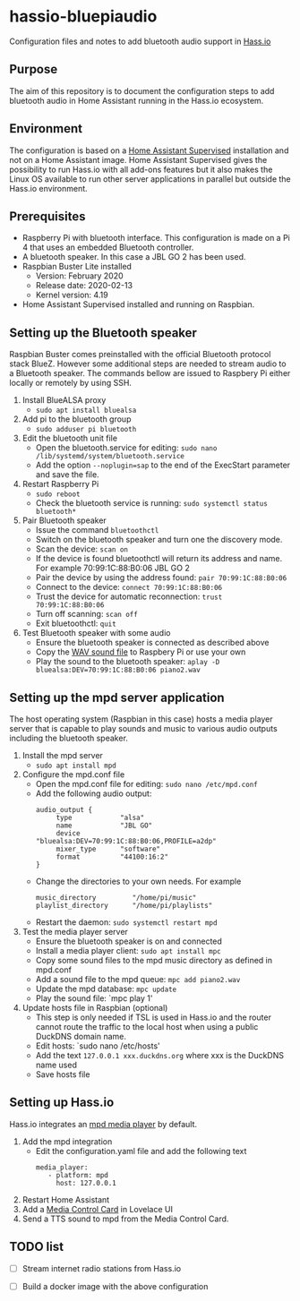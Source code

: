 # hassio-bluepiaudio
Configuration files and notes to add bluetooth audio support in [Hass.io](https://www.home-assistant.io/hassio/)

## Purpose
The aim of this repository is to document the configuration steps to add bluetooth audio in Home Assistant running in the Hass.io ecosystem.

## Environment
The configuration is based on a [Home Assistant Supervised](https://www.home-assistant.io/hassio/installation/#alternative-install-home-assistant-supervised-on-a-generic-linux-host) installation and not on a Home Assistant image. Home Assistant Supervised gives the possibility to run Hass.io with all add-ons features but it also makes the Linux OS available to run other server applications in parallel but outside the Hass.io environment. 

## Prerequisites
- Raspberry Pi with bluetooth interface. This configuration is made on a Pi 4 that uses an embedded Bluetooth controller.
- A bluetooth speaker. In this case a JBL GO 2 has been used.
- Raspbian Buster Lite installed 
  - Version: February 2020
  - Release date: 2020-02-13
  - Kernel version: 4.19
- Home Assistant Supervised installed and running on Raspbian.

## Setting up the Bluetooth speaker
Raspbian Buster comes preinstalled with the official Bluetooth protocol stack BlueZ. However some additional steps are needed to stream audio to a Bluetooth speaker. The commands bellow are issued to Raspbery Pi either locally or remotely by using SSH.
1. Install BlueALSA proxy
   - `sudo apt install bluealsa`
2. Add pi to the bluetooth group
   - `sudo adduser pi bluetooth`
3. Edit the bluetooth unit file
   - Open the bluetooth.service for editing: `sudo nano /lib/systemd/system/bluetooth.service`
   - Add the option `--noplugin=sap` to the end of the ExecStart parameter and save the file.
4. Restart Raspberry Pi
   - `sudo reboot`
   - Check the bluetooth service is running: `sudo systemctl status bluetooth*`
5. Pair Bluetooth speaker
   - Issue the command `bluetoothctl`
   - Switch on the bluetooth speaker and turn one the discovery mode.
   - Scan the device: `scan on`
   - If the device is found bluetoothctl will return its address and name. For example 70:99:1C:88:B0:06 JBL GO 2
   - Pair the device by using the address found: `pair 70:99:1C:88:B0:06`
   - Connect to the device: `connect 70:99:1C:88:B0:06`
   - Trust the device for automatic reconnection: `trust 70:99:1C:88:B0:06`
   - Turn off scanning: `scan off`
   - Exit bluetoothctl: `quit`
6. Test Bluetooth speaker with some audio
   - Ensure the bluetooth speaker is connected as described above
   - Copy the [WAV sound file](piano2.wav) to Raspbery Pi or use your own
   - Play the sound to the bluetooth speaker: `aplay -D bluealsa:DEV=70:99:1C:88:B0:06 piano2.wav`

## Setting up the mpd server application
The host operating system (Raspbian in this case) hosts a media player server that is capable to play sounds and music to various audio outputs including the bluetooth speaker.
1. Install the mpd server
   - `sudo apt install mpd`
2. Configure the mpd.conf file
   - Open the mpd.conf file for editing: `sudo nano /etc/mpd.conf`
   - Add the following audio output:
     ```
     audio_output {
          type            "alsa"
          name            "JBL GO"
          device          "bluealsa:DEV=70:99:1C:88:B0:06,PROFILE=a2dp"
          mixer_type      "software"
          format          "44100:16:2"
     }
     ```
   - Change the directories to your own needs. For example
     ```
     music_directory         "/home/pi/music"
     playlist_directory      "/home/pi/playlists"
     ```
   - Restart the daemon: `sudo systemctl restart mpd`
3. Test the media player server
   - Ensure the bluetooth speaker is on and connected 
   - Install a media player client: `sudo apt install mpc`
   - Copy some sound files to the mpd music directory as defined in mpd.conf
   - Add a sound file to the mpd queue: `mpc add piano2.wav`
   - Update the mpd database: `mpc update`
   - Play the sound file: `mpc play 1'
4. Update hosts file in Raspbian (optional)
   - This step is only needed if TSL is used in Hass.io and the router cannot route the traffic to the local host when using a public DuckDNS domain name.
   - Edit hosts: `sudo nano /etc/hosts'
   - Add the text `127.0.0.1 xxx.duckdns.org` where xxx is the DuckDNS name used
   - Save hosts file
## Setting up Hass.io
Hass.io integrates an [mpd media player](https://www.home-assistant.io/integrations/mpd/) by default.
1. Add the mpd integration 
   - Edit the configuration.yaml file and add the following text
     ```
     media_player:
        - platform: mpd
          host: 127.0.0.1
     ```
2. Restart Home Assistant
3. Add a [Media Control Card](https://www.home-assistant.io/lovelace/media-control/) in Lovelace UI
4. Send a TTS sound to mpd from the Media Control Card.

## TODO list
- [ ] Stream internet radio stations from Hass.io
- [ ] Build a docker image with the above configuration

